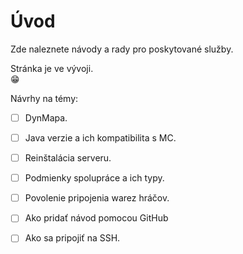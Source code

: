 # Úvod

Zde naleznete návody a rady pro poskytované služby.

Stránka je ve vývoji.  
 😁 

Návrhy na témy:

* [ ] DynMapa.
* [ ] Java verzie a ich kompatibilita s MC.
* [ ] Reinštalácia serveru.
* [ ] Podmienky spolupráce a ich typy.
* [ ] Povolenie pripojenia warez hráčov.
* [ ] Ako pridať návod pomocou GitHub
* [ ] Ako sa pripojiť na SSH.

